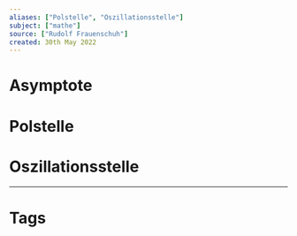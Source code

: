 ```yaml
---
aliases: ["Polstelle", "Oszillationsstelle"]
subject: ["mathe"]
source: ["Rudolf Frauenschuh"]
created: 30th May 2022
---
```


# Asymptote
# Polstelle
# Oszillationsstelle

---
# Tags